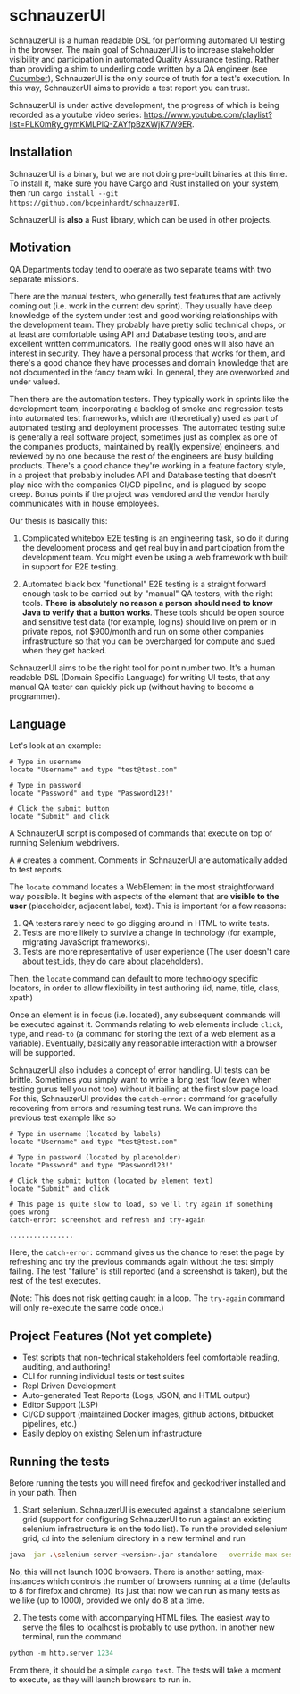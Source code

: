 # schnauzerUI

SchnauzerUI is a human readable DSL for performing automated UI testing in the browser.
The main goal of SchnauzerUI is to increase stakeholder visibility and participation in
automated Quality Assurance testing. Rather than providing a shim to underling code written by
a QA engineer (see [Cucumber](https://cucumber.io/)), SchnauzerUI is the only source of truth for a
test's execution. In this way, SchnauzerUI aims to provide a test report you can trust.

SchnauzerUI is under active development, the progress of which is being recorded as a
youtube video series: https://www.youtube.com/playlist?list=PLK0mRy_gymKMLPlQ-ZAYfpBzXWjK7W9ER.

## Installation

SchnauzerUI is a binary, but we are not doing pre-built binaries at this time.
To install it, make sure you have Cargo and Rust installed on your system,
then run `cargo install --git https://github.com/bcpeinhardt/schnauzerUI`.

SchnauzerUI is __also__ a Rust library, which can be used in other projects.

## Motivation

QA Departments today tend to operate as two separate teams with two separate missions.

There are the
manual testers, who generally test features that are actively coming out (i.e. work in the current dev
sprint). They usually have deep knowledge of the system under test and good working relationships
with the development team. They probably have pretty solid technical chops, or at least are comfortable
using API and Database testing tools, and are excellent written communicators. The really
good ones will also have an interest in security.
They have a personal process that works for them, and there's a good chance
they have processes and domain knowledge that are not documented in the fancy team wiki.
In general, they are overworked and under valued.

Then there are the automation testers. They typically work in sprints like
the development team, incorporating a backlog of smoke and regression tests into automated test frameworks,
which are (theoretically) used as part of automated testing and deployment processes.
The automated testing suite is generally a real software project, sometimes just as complex as one of
the companies products, maintained by real(ly expensive) engineers, and reviewed by no one because
the rest of the engineers are busy building products. There's a good chance they're working
in a feature factory style, in a project that probably includes API and Database testing that doesn't play
nice with the companies CI/CD pipeline, and is plagued by scope creep.
Bonus points if the project was vendored and the vendor hardly communicates with in house employees.

Our thesis is basically this:
1. Complicated whitebox E2E testing is an engineering task, so do it during the development process
and get real buy in and participation from the development team. You might even be using a web framework
with built in support for E2E testing.

2. Automated black box "functional" E2E testing is a straight forward enough task to be carried
out by "manual" QA testers, with the right tools. __There is absolutely no reason
a person should need to know Java to verify that a button works__. These tools should be open source and sensitive test
data (for example, logins) should live on prem or in private repos, not $900/month and run on some
other companies infrastructure so that you can be overcharged for compute and sued when they get hacked.

SchnauzerUI aims to be the right tool for point number two. It's a human readable DSL (Domain Specific Language)
for writing UI tests, that any manual QA tester can quickly pick up (without having to become a programmer).

## Language

Let's look at an example:
```SchnauzerUI
# Type in username
locate "Username" and type "test@test.com"

# Type in password
locate "Password" and type "Password123!"

# Click the submit button
locate "Submit" and click
```

A SchnauzerUI script is composed of commands that execute on top of running Selenium webdrivers.

A `#` creates a comment. Comments in SchnauzerUI are automatically added to test reports.

The `locate` command locates a WebElement in the most straightforward way possible. It begins with
aspects of the element that are __visible to the user__ (placeholder, adjacent label, text). This is important for a few reasons:

1. QA testers rarely need to go digging around in HTML to write tests.
2. Tests are more likely to survive a change in technology (for example, migrating JavaScript frameworks).
3. Tests are more representative of user experience (The user doesn't care about test_ids, they do care about placeholders).

Then, the `locate` command can default to more technology specific locators, in order to allow flexibility in
test authoring (id, name, title, class, xpath)

Once an element is in focus (i.e. located), any subsequent commands will be executed against it. Commands relating
to web elements include `click`, `type`, and `read-to` (a command for storing the text of a web element as a variable).
Eventually, basically any reasonable interaction with a browser will be supported.

SchnauzerUI also includes a concept of error handling. UI tests can be brittle. Sometimes you simply want to write a long
test flow (even when testing gurus tell you not too) without it bailing at the first slow page load. For this, SchnauzerUI
provides the `catch-error:` command for gracefully recovering from errors and resuming test runs. We can improve the
previous test example like so
```SchnauzerUI
# Type in username (located by labels)
locate "Username" and type "test@test.com"

# Type in password (located by placeholder)
locate "Password" and type "Password123!"

# Click the submit button (located by element text)
locate "Submit" and click

# This page is quite slow to load, so we'll try again if something goes wrong
catch-error: screenshot and refresh and try-again

................
```

Here, the `catch-error:` command gives us the chance to reset the page by refreshing
and try the previous commands again without the test simply failing. The test "failure"
is still reported (and a screenshot is taken), but the rest of the test executes.

(Note: This does not risk getting caught in a loop. The `try-again` command will only re-execute
the same code once.)

## Project Features (Not yet complete)
* Test scripts that non-technical stakeholders feel comfortable reading, auditing, and authoring!
* CLI for running individual tests or test suites
* Repl Driven Development
* Auto-generated Test Reports (Logs, JSON, and HTML output)
* Editor Support (LSP)
* CI/CD support (maintained Docker images, github actions, bitbucket pipelines, etc.)
* Easily deploy on existing Selenium infrastructure

## Running the tests
Before running the tests you will need firefox and geckodriver installed and in your path.
Then

1. Start selenium. SchnauzerUI is executed against a standalone selenium grid (support for configuring
SchnauzerUI to run against an existing selenium infrastructure is on the todo list). To run the provided
selenium grid, `cd` into the selenium directory in a new terminal and run
```bash
java -jar .\selenium-server-<version>.jar standalone --override-max-sessions true --max-sessions 1000 --port 4444
```
No, this will not launch 1000 browsers. There is another setting, max-instances which controls the number of browsers
running at a time (defaults to 8 for firefox and chrome). Its just that now we can run as many tests as we like (up to 1000),
provided we only do 8 at a time.

2. The tests come with accompanying HTML files. The easiest way to serve the files to localhost
is probably to use python. In another new terminal, run the command
```python
python -m http.server 1234
```

From there, it should be a simple `cargo test`. The tests will take a moment to execute,
as they will launch browsers to run in.
